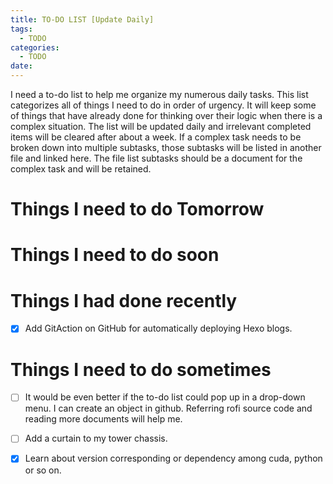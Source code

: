 ```yaml
---
title: TO-DO LIST [Update Daily]
tags:
  - TODO
categories:
  - TODO
date: 
---
```

I need a to-do list to help me organize my numerous daily tasks. This list categorizes all of things  I need to do in order of urgency. It will keep some of things that have already done for thinking over their logic when there is a complex situation. The list will be updated daily and irrelevant completed items will be cleared after about a week. If a complex task needs to be broken down into multiple subtasks, those subtasks will be listed in another file and linked here. The file list subtasks should be a document for the complex task and will be retained.

# Things I need to do **Tomorrow**


# Things I need to do soon 




# Things I had done recently 
- [x] Add GitAction on GitHub for automatically deploying Hexo blogs.
# Things I need to do sometimes
- [ ] It would be even better if the to-do list could pop up in a drop-down menu. I can create an object in github. Referring rofi source code and reading more documents will help me.
- [ ] Add a curtain to my tower chassis.
- [x] Learn about version corresponding or dependency among cuda, python or so on.

